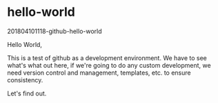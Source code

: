 # hello-world

201804101118-github-hello-world

Hello World, 

This is a test of github as a development environment. We have to see what's what out here, if we're going to do any custom development, we need version control and management, templates, etc. to ensure consistency. 

Let's find out.
